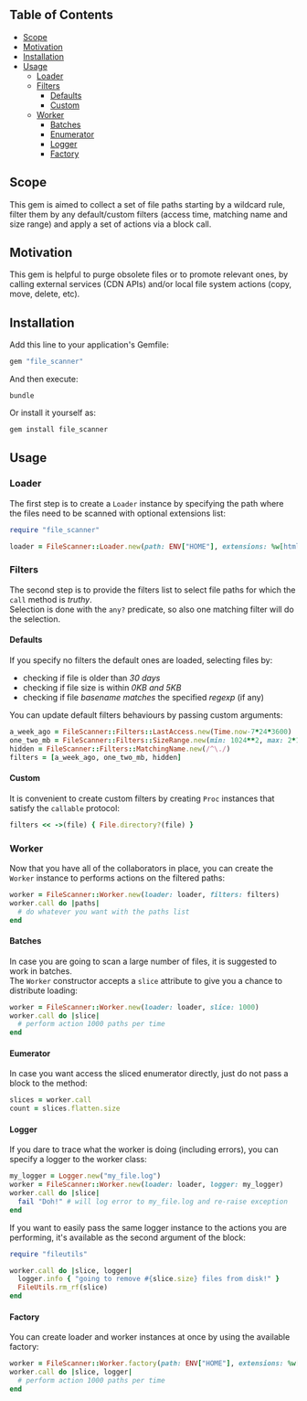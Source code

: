 ## Table of Contents

* [Scope](#scope)
* [Motivation](#motivation)
* [Installation](#installation)
* [Usage](#usage)
  * [Loader](#loader)
  * [Filters](#filters)
    * [Defaults](#defaults)
    * [Custom](#custom)
  * [Worker](#worker)
    * [Batches](#batches)
    * [Enumerator](#enumerator)
    * [Logger](#logger)
    * [Factory](#factory)

## Scope
This gem is aimed to collect a set of file paths starting by a wildcard rule, filter them by any default/custom filters (access time, matching name and size range) and apply a set of actions via a block call.

## Motivation
This gem is helpful to purge obsolete files or to promote relevant ones, by calling external services (CDN APIs) and/or local file system actions (copy, move, delete, etc).

## Installation
Add this line to your application's Gemfile:
```ruby
gem "file_scanner"
```

And then execute:
```shell
bundle
```

Or install it yourself as:
```shell
gem install file_scanner
```

## Usage

### Loader
The first step is to create a `Loader` instance by specifying the path where the files need to be scanned with optional extensions list:
```ruby
require "file_scanner"

loader = FileScanner::Loader.new(path: ENV["HOME"], extensions: %w[html txt])
```

### Filters
The second step is to provide the filters list to select file paths for which the `call` method is *truthy*.  
Selection is done with the `any?` predicate, so also one matching filter will do the selection.

#### Defaults
If you specify no filters the default ones are loaded, selecting files by:
* checking if file is older than *30 days* 
* checking if file size is within *0KB and 5KB*
* checking if file *basename matches* the specified *regexp* (if any)

You can update default filters behaviours by passing custom arguments:
```ruby
a_week_ago = FileScanner::Filters::LastAccess.new(Time.now-7*24*3600)
one_two_mb = FileScanner::Filters::SizeRange.new(min: 1024**2, max: 2*1024**2)
hidden = FileScanner::Filters::MatchingName.new(/^\./)
filters = [a_week_ago, one_two_mb, hidden]
```

#### Custom
It is convenient to create custom filters by creating `Proc` instances that satisfy the `callable` protocol:
```ruby
filters << ->(file) { File.directory?(file) }
```

### Worker
Now that you have all of the collaborators in place, you can create the `Worker` instance to performs actions on the filtered paths:
```ruby
worker = FileScanner::Worker.new(loader: loader, filters: filters)
worker.call do |paths|
  # do whatever you want with the paths list
end
```

#### Batches
In case you are going to scan a large number of files, it is suggested to work in batches.  
The `Worker` constructor accepts a `slice` attribute to give you a chance to distribute loading:
```ruby
worker = FileScanner::Worker.new(loader: loader, slice: 1000)
worker.call do |slice|
  # perform action 1000 paths per time
end
```

#### Eumerator
In case you want access the sliced enumerator directly, just do not pass a block to the method:
```ruby
slices = worker.call
count = slices.flatten.size
```

#### Logger
If you dare to trace what the worker is doing (including errors), you can specify a logger to the worker class:
```ruby
my_logger = Logger.new("my_file.log")
worker = FileScanner::Worker.new(loader: loader, logger: my_logger)
worker.call do |slice|
  fail "Doh!" # will log error to my_file.log and re-raise exception
end
```

If you want to easily pass the same logger instance to the actions you are performing, it's available as the second argument of the block:
```ruby
require "fileutils"

worker.call do |slice, logger|
  logger.info { "going to remove #{slice.size} files from disk!" }
  FileUtils.rm_rf(slice)
end
```

#### Factory
You can create loader and worker instances at once by using the available factory:
```ruby
worker = FileScanner::Worker.factory(path: ENV["HOME"], extensions: %w[html txt], filters: filters, logger: my_logger, slice: 1000)
worker.call do |slice, logger|
  # perform action 1000 paths per time
end
```
